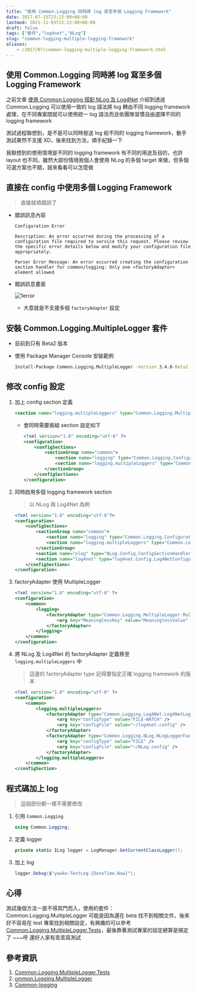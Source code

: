 ```yaml
---
title: "使用 Common.Logging 同時將 log 寫至多個 Logging Framework"
date: 2017-07-15T23:23:00+08:00
lastmod: 2021-11-03T23:23:00+08:00
draft: false
tags: ["套件","log4net","NLog"]
slug: "common-logging-multiple-logging-framework"
aliases:
    - /2017/07/common-logging-multiple-logging-framework.html
---
```

## 使用 Common.Logging 同時將 log 寫至多個 Logging Framework

之前文章 [使用 Common.Logging 搭配 NLog 及 Log4Net](/common-logging) 介紹到透過 Common.Logging 可以使用一致的 log 語法將 log 轉由不同 logging framework 處理，在不同專案間就可以使用統一 log 語法而且依團隊習慣自由選擇不同的 logging framework

測試過程聯想到，是不是可以同時發送 log 給不同的 logging framework，動手測試果然不支援 XD，後來找到方法，順手紀錄一下

我聯想到的使用情境是不同的 logging framework 有不同的用途及目的，也許 layout 也不同，雖然大部份情境我個人會使用 NLog 的多個 target 來做，但多個可選方案也不錯，就來看看可以怎麼做

## 直接在 config 中使用多個 Logging Framework

> 直接就噴錯誤了

* 錯誤訊息內容

    ```log
    Configuration Error
        
    Description: An error occurred during the processing of a configuration file required to service this request. Please review the specific error details below and modify your configuration file appropriately. 
        
    Parser Error Message: An error occurred creating the configuration section handler for common/logging: Only one <factoryAdapter> element allowed
    ```

* 錯誤訊息畫面

    ![1error](https://user-images.githubusercontent.com/3851540/28240376-7af86fc6-69b3-11e7-8d4a-8276a4b9b7e4.png)

  * 大意就是不支援多個 `factoryAdapter` 設定

## 安裝 Common.Logging.MultipleLogger 套件

* 目前到只有 Beta2 版本
* 使用 Package Manager Console 安裝範例

    ```cmd
    Install-Package Common.Logging.MultipleLogger -Version 3.4.0-Beta2 -Pre
    ```

## 修改 config 設定

1. 加上 config section 定義

    ```xml
    <section name="logging.multipleLoggers" type="Common.Logging.MultipleLogger.ConfigurationSectionHandler, Common.Logging.MultipleLogger" />
    ```

    * 會同時需要兩組 section 設定如下

        ```xml
        <?xml version="1.0" encoding="utf-8" ?>
        <configuration>
            <configSections>
                <sectionGroup name="common">
                    <section name="logging" type="Common.Logging.ConfigurationSectionHandler, Common.Logging" />
                    <section name="logging.multipleLoggers" type="Common.Logging.MultipleLogger.ConfigurationSectionHandler, Common.Logging.MultipleLogger" />
                </sectionGroup>
            </configSections>
        </configuration>
        ```

2. 同時啟用多個 logging framework section

    > 以 NLog 與 Log4Net 為例

    ```xml
    <?xml version="1.0" encoding="utf-8"?>
    <configuration>
        <configSections>
            <sectionGroup name="common">
                <section name="logging" type="Common.Logging.ConfigurationSectionHandler, Common.Logging" />
                <section name="logging.multipleLoggers" type="Common.Logging.MultipleLogger.ConfigurationSectionHandler, Common.Logging.MultipleLogger" />
            </sectionGroup>
            <section name="nlog" type="NLog.Config.ConfigSectionHandler, NLog" />
            <section name="log4net" type="log4net.Config.Log4NetConfigurationSectionHandler,log4net" />
        </configSections>
    </configuration>
    ```

3. factoryAdapter 使用 MultipleLogger

    ```xml
    <?xml version="1.0" encoding="utf-8" ?>
    <configuration>
        <common>
            <logging>
                <factoryAdapter type="Common.Logging.MultipleLogger.MultiLoggerFactoryAdapter, Common.Logging.MultipleLogger">
                    <arg key="MeaninglessKey" value="MeaninglessValue" />
                </factoryAdapter>
            </logging>
        </common>
    </configuration>
    ```

4. 將 NLog 及 Log4Net 的 factoryAdapter 定義移至 `logging.multipleLoggers` 中

    > 這邊的 factoryAdapter type 記得要指定正確 logging framework 的版本

    ```xml
    <?xml version="1.0" encoding="utf-8" ?>
    <configuration>
        <common>
            <logging.multipleLoggers>
                <factoryAdapter type="Common.Logging.Log4Net.Log4NetLoggerFactoryAdapter, Common.Logging.Log4net1211">
                    <arg key="configType" value="FILE-WATCH" />
                    <arg key="configFile" value="~/log4net.config" />
                </factoryAdapter>
                <factoryAdapter type="Common.Logging.NLog.NLogLoggerFactoryAdapter, Common.Logging.NLog41">
                    <arg key="configType" value="FILE" />
                    <arg key="configFile" value="~/NLog.config" />
                </factoryAdapter>
            </logging.multipleLoggers>
        </common>
    </configSection>
    ```

## 程式碼加上 log

> 這個部份都一樣不需要修改

1. 引用 `Common.Logging`

    ```cs
    using Common.Logging;
    ```

2. 定義 logger

    ```cs
    private static ILog logger = LogManager.GetCurrentClassLogger();
    ```

3. 加上 log

    ```cs
    logger.Debug($"yowko-TestLog-{DateTime.Now}");
    ```

## 心得

測試幾個方法一直不得其門而入，使用的套件： Common.Logging.MultipleLogger 可能是因為還在 beta 找不到相關文件，後來好不容易在 test 專案找到相關設定，有興趣的可以參考 [Common.Logging.MultipleLogger.Tests](https://github.com/net-commons/common-logging/blob/master/test/Common.Logging.MultipleLogger.Tests/App.config)，最後靠著測試專案的設定總算是搞定了 ~~~呼 還好人家有乖乖寫測試

## 參考資訊

1. [Common.Logging.MultipleLogger.Tests](https://github.com/net-commons/common-logging/blob/master/test/Common.Logging.MultipleLogger.Tests/App.config)
2. [ommon.Logging.MultipleLogger](https://www.nuget.org/packages/Common.Logging.MultipleLogger/)
3. [Common-logging](https://net-commons.github.io/common-logging/)
